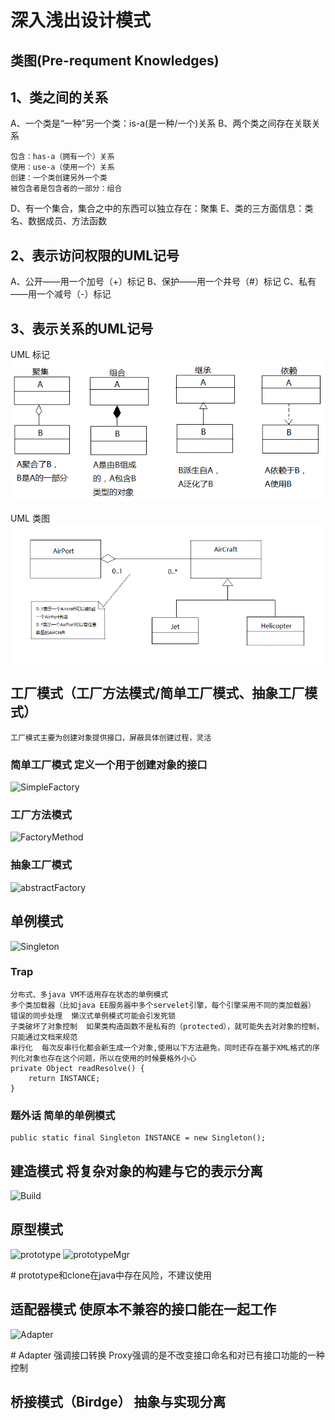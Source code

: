 # 深入浅出设计模式

## 类图(Pre-requment Knowledges)
## 1、类之间的关系
A、一个类是“一种”另一个类：is-a(是一种/一个)关系
B、两个类之间存在关联关系
```
包含：has-a（拥有一个）关系
使用：use-a（使用一个）关系
创建：一个类创建另外一个类
被包含者是包含者的一部分：组合
```
D、有一个集合，集合之中的东西可以独立存在：聚集
E、类的三方面信息：类名、数据成员、方法函数
## 2、表示访问权限的UML记号
A、公开——用一个加号（+）标记
B、保护——用一个井号（#）标记
C、私有——用一个减号（-）标记
## 3、表示关系的UML记号
UML 标记
![UMLmarkup](https://github.com/rayshaw001/common-pictures/blob/master/designPattern/UMLMarkup.png?raw=true)

UML 类图
![classMap](https://github.com/rayshaw001/common-pictures/blob/master/designPattern/classMap.png?raw=true)

## 工厂模式（工厂方法模式/简单工厂模式、抽象工厂模式）
```工厂模式主要为创建对象提供接口，屏蔽具体创建过程，灵活```
### 简单工厂模式    定义一个用于创建对象的接口
![SimpleFactory](https://github.com/rayshaw001/common-pictures/blob/master/designPattern/simpleFactory.JPG?raw=true)
### 工厂方法模式
![FactoryMethod](https://github.com/rayshaw001/common-pictures/blob/master/designPattern/factoryMethod.JPG?raw=true)
### 抽象工厂模式
![abstractFactory](https://github.com/rayshaw001/common-pictures/blob/master/designPattern/abstractFactory.JPG?raw=true)


## 单例模式
![Singleton](https://github.com/rayshaw001/common-pictures/blob/master/designPattern/Singleton.JPG?raw=true)
### Trap
```
分布式、多java VM不适用存在状态的单例模式
多个类加载器（比如java EE服务器中多个servelet引擎，每个引擎采用不同的类加载器）
错误的同步处理  懒汉式单例模式可能会引发死锁
子类破坏了对象控制  如果类构造函数不是私有的（protected），就可能失去对对象的控制，只能通过文档来规范
串行化  每次反串行化都会新生成一个对象,使用以下方法避免，同时还存在基于XML格式的序列化对象也存在这个问题，所以在使用的时候要格外小心
private Object readResolve() {   
    return INSTANCE;   
}   
```

### 题外话  简单的单例模式
```
public static final Singleton INSTANCE = new Singleton();
```

## 建造模式 将复杂对象的构建与它的表示分离
![Build](https://github.com/rayshaw001/common-pictures/blob/master/designPattern/build.JPG?raw=true)
## 原型模式
![prototype](https://github.com/rayshaw001/common-pictures/blob/master/designPattern/prototype.JPG?raw=true)
![prototypeMgr](https://github.com/rayshaw001/common-pictures/blob/master/designPattern/prototypeMgr.JPG?raw=true)

\# prototype和clone在java中存在风险，不建议使用

## 适配器模式   使原本不兼容的接口能在一起工作
![Adapter](https://github.com/rayshaw001/common-pictures/blob/master/designPattern/adapter.JPG?raw=true)

\# Adapter 强调接口转换     Proxy强调的是不改变接口命名和对已有接口功能的一种控制

## 桥接模式（Birdge）       抽象与实现分离